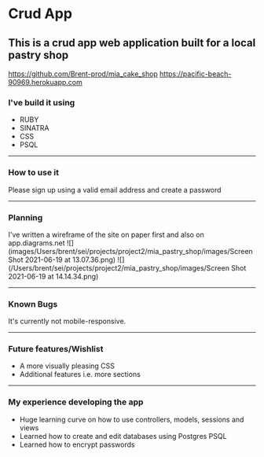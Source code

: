 # Crud App 
## This is a crud app web application built for a local pastry shop

https://github.com/Brent-prod/mia_cake_shop
https://pacific-beach-90969.herokuapp.com

### I've build it using

- RUBY
- SINATRA
- CSS
- PSQL
---
### How to use it
Please sign up using a valid email address and create a password

---
### Planning 
I've written a wireframe of the site on paper first and also on app.diagrams.net
![](images/Users/brent/sei/projects/project2/mia_pastry_shop/images/Screen Shot 2021-06-19 at 13.07.36.png)
![](/Users/brent/sei/projects/project2/mia_pastry_shop/images/Screen Shot 2021-06-19 at 14.14.34.png)

---
### Known Bugs
It's currently not mobile-responsive.

---
### Future features/Wishlist
- A more visually pleasing CSS 
- Additional features i.e. more sections 

---
### My experience developing the app

- Huge learning curve on how to use controllers, models, sessions and views
- Learned how to create and edit databases using Postgres PSQL
- Learned how to encrypt passwords 

